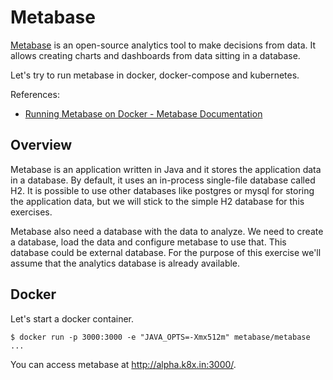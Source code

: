 # Metabase

[Metabase](https://metabase.com/) is an open-source analytics tool to make decisions from data. It allows creating charts and dashboards from data sitting in a database.

Let's try to run metabase in docker, docker-compose and kubernetes.

References:

* [Running Metabase on Docker - Metabase Documentation][1]

[1]: https://www.metabase.com/docs/latest/operations-guide/running-metabase-on-docker.html

## Overview

Metabase is an application written in Java and it stores the application data in a database. By default, it uses an in-process single-file database called H2. It is possible to use other databases like postgres or mysql for storing the application data, but we will stick to the simple H2 database for this exercises.

Metabase also need a database with the data to analyze. We need to create a database, load the data and configure metabase to use that. This database could be external database. For the purpose of this exercise we'll assume that the analytics database is already available.

## Docker

Let's start a docker container.

```
$ docker run -p 3000:3000 -e "JAVA_OPTS=-Xmx512m" metabase/metabase
...
```

You can access metabase at <http://alpha.k8x.in:3000/>.
